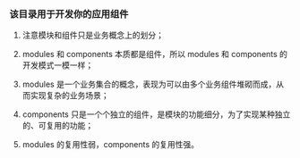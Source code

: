 ### 该目录用于开发你的应用组件

1. 注意模块和组件只是业务概念上的划分；

2. modules 和 components 本质都是组件，所以 modules 和 components 的开发模式一模一样；

3. modules 是一个业务集合的概念，表现为可以由多个业务组件堆砌而成，从而实现复杂的业务场景；

4. components 只是一个个独立的组件，是模块的功能细分，为了实现某种独立的、可复用的功能；

5. modules 的复用性弱，components 的复用性强。